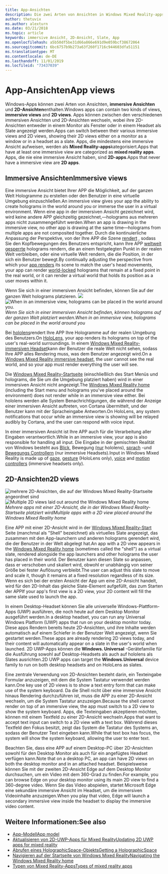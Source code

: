```yaml
---
title: App-Ansichten
description: Die zwei Arten von Ansichten in Windows Mixed Reality-apps sind immersive Ansichten und 2D-Ansichten.
author: thetuvix
ms.author: alexturn
ms.date: 03/21/2018
ms.topic: article
keywords: immersive Ansicht, 2D-Ansicht, Slate, App
ms.openlocfilehash: a5b50df5be31d66a866e691d9e059bcf38672064
ms.sourcegitcommit: 6bc6757b9b273a63f260f1716c944603dfa51151
ms.translationtype: MT
ms.contentlocale: de-DE
ms.lasthandoff: 11/01/2019
ms.locfileid: "73437039"
---
```

# <a name="app-views"></a><span data-ttu-id="c3725-104">App-Ansichten</span><span class="sxs-lookup"><span data-stu-id="c3725-104">App views</span></span>

<span data-ttu-id="c3725-105">Windows-Apps können zwei Arten von Ansichten, **immersive Ansichten** und **2D-Ansichten**enthalten.</span><span class="sxs-lookup"><span data-stu-id="c3725-105">Windows apps can contain two kinds of views, **immersive views** and **2D views**.</span></span> <span data-ttu-id="c3725-106">Apps können zwischen den verschiedenen immersiven Ansichten und 2D-Ansichten wechseln, wobei ihre 2D-Ansichten entweder in einem Monitor als Fenster oder in einem Headset als Slate angezeigt werden.</span><span class="sxs-lookup"><span data-stu-id="c3725-106">Apps can switch between their various immersive views and 2D views, showing their 2D views either on a monitor as a window or in a headset as a slate.</span></span> <span data-ttu-id="c3725-107">Apps, die mindestens eine immersive Ansicht aufweisen, werden als **Mixed Reality-apps**kategorisiert.</span><span class="sxs-lookup"><span data-stu-id="c3725-107">Apps that have at least one immersive view are categorized as **mixed reality apps**.</span></span> <span data-ttu-id="c3725-108">Apps, die nie eine immersive Ansicht haben, sind **2D-apps**.</span><span class="sxs-lookup"><span data-stu-id="c3725-108">Apps that never have a immersive view are **2D apps**.</span></span>

## <a name="immersive-views"></a><span data-ttu-id="c3725-109">Immersive Ansichten</span><span class="sxs-lookup"><span data-stu-id="c3725-109">Immersive views</span></span>

<span data-ttu-id="c3725-110">Eine immersive Ansicht bietet Ihrer APP die Möglichkeit, auf der ganzen Welt Hologramme zu erstellen oder den Benutzer in eine virtuelle Umgebung einzuschließen.</span><span class="sxs-lookup"><span data-stu-id="c3725-110">An immersive view gives your app the ability to create holograms in the world around you or immerse the user in a virtual environment.</span></span> <span data-ttu-id="c3725-111">Wenn eine app in der immersiven Ansicht gezeichnet wird, wird keine andere APP gleichzeitig gezeichnet,&mdash;holograms aus mehreren apps nicht zusammengeführt werden.</span><span class="sxs-lookup"><span data-stu-id="c3725-111">When an app is drawing in the immersive view, no other app is drawing at the same time&mdash;holograms from multiple apps are not composited together.</span></span> <span data-ttu-id="c3725-112">Durch die kontinuierliche Anpassung der Perspektive, von der Ihre APP die Szene [rendert](rendering.md) , sodass Sie den Kopfbewegungen des Benutzers entspricht, kann Ihre APP [weltweit gesperrte](coordinate-systems.md) holograms rendern, die an einem festgelegten Punkt in der realen Welt verbleiben, oder eine virtuelle Welt rendern, die die Position, in der sich ein Benutzer bewegt.</span><span class="sxs-lookup"><span data-stu-id="c3725-112">By continually adjusting the perspective from which your [app renders](rendering.md) its scene to match the user's head movements, your app can render [world-locked](coordinate-systems.md) holograms that remain at a fixed point in the real world, or it can render a virtual world that holds its position as a user moves within it.</span></span>

<span data-ttu-id="c3725-113">Wenn Sie sich in einer immersiven Ansicht befinden, können Sie auf der ganzen Welt holograms platzieren. ![](images/designoverview-940px.jpg)</span><span class="sxs-lookup"><span data-stu-id="c3725-113">![When in an immersive view, holograms can be placed in the world around you.](images/designoverview-940px.jpg)</span></span><br>
<span data-ttu-id="c3725-114">*Wenn Sie sich in einer immersiven Ansicht befinden, können holograms auf der ganzen Welt platziert werden.*</span><span class="sxs-lookup"><span data-stu-id="c3725-114">*When in an immersive view, holograms can be placed in the world around you*</span></span>

<span data-ttu-id="c3725-115">Bei [hololens](hololens-hardware-details.md)rendert Ihre APP Ihre Hologramme auf der realen Umgebung des Benutzers.</span><span class="sxs-lookup"><span data-stu-id="c3725-115">On [HoloLens](hololens-hardware-details.md), your app renders its holograms on top of the user's real-world surroundings.</span></span> <span data-ttu-id="c3725-116">In einem [Windows Mixed Reality-immersiven Headset](immersive-headset-hardware-details.md)kann der Benutzer die reale Welt nicht sehen, sodass Ihre APP alles Rendering muss, was dem Benutzer angezeigt wird.</span><span class="sxs-lookup"><span data-stu-id="c3725-116">On a [Windows Mixed Reality immersive headset](immersive-headset-hardware-details.md), the user cannot see the real world, and so your app must render everything the user will see.</span></span>

<span data-ttu-id="c3725-117">Die [Windows Mixed Reality-Startseite](navigating-the-windows-mixed-reality-home.md) (einschließlich des Start Menüs und holograms, die Sie um die Umgebung platziert haben) wird in einer immersiven Ansicht nicht angezeigt.</span><span class="sxs-lookup"><span data-stu-id="c3725-117">The [Windows Mixed Reality home](navigating-the-windows-mixed-reality-home.md) (including the Start menu and holograms you've placed around the environment) does not render while in an immersive view either.</span></span> <span data-ttu-id="c3725-118">Bei hololens werden alle System Benachrichtigungen, die während der Anzeige einer immersiven Ansicht auftreten, von Cortana übermittelt, und der Benutzer kann mit der Spracheingabe Antworten.</span><span class="sxs-lookup"><span data-stu-id="c3725-118">On HoloLens, any system notifications that occur while an immersive view is showing will be relayed audibly by Cortana, and the user can respond with voice input.</span></span>

<span data-ttu-id="c3725-119">In einer immersiven Ansicht ist Ihre APP auch für die Verarbeitung aller Eingaben verantwortlich.</span><span class="sxs-lookup"><span data-stu-id="c3725-119">While in an immersive view, your app is also responsible for handling all input.</span></span> <span data-ttu-id="c3725-120">Die Eingabe in der gemischten Realität von Windows besteht aus [Blick](gaze-and-commit.md), Bewegung [(nur](gaze-and-commit.md#composite-gestures) hololens), [sprach](voice-input.md) -und [Bewegungs Controllern](motion-controllers.md) (nur immersive Headsets).</span><span class="sxs-lookup"><span data-stu-id="c3725-120">Input in Windows Mixed Reality is made up of [gaze](gaze-and-commit.md), [gesture](gaze-and-commit.md#composite-gestures) (HoloLens only), [voice](voice-input.md) and [motion controllers](motion-controllers.md) (immersive headsets only).</span></span>

## <a name="2d-views"></a><span data-ttu-id="c3725-121">2D-Ansichten</span><span class="sxs-lookup"><span data-stu-id="c3725-121">2D views</span></span>

<span data-ttu-id="c3725-122">![mehrere 2D-Ansichten, die auf der Windows Mixed Reality-Startseite angeordnet sind](images/teleportation-940px.png)</span><span class="sxs-lookup"><span data-stu-id="c3725-122">![Multiple 2D views laid out around the Windows Mixed Reality home](images/teleportation-940px.png)</span></span><br>
<span data-ttu-id="c3725-123">*Mehrere apps mit einer 2D-Ansicht, die in der Windows Mixed Reality-Startseite platziert wird*</span><span class="sxs-lookup"><span data-stu-id="c3725-123">*Multiple apps with a 2D view placed around the Windows Mixed Reality home*</span></span>

<span data-ttu-id="c3725-124">Eine APP mit einer 2D-Ansicht wird in der [Windows Mixed Reality-Start](navigating-the-windows-mixed-reality-home.md) Seite (manchmal als "Shell" bezeichnet) als virtuelles Slate angezeigt, das zusammen mit den App-launchern und anderen holograms gerendert wird, die der Benutzer in der Welt abgelegt hat.</span><span class="sxs-lookup"><span data-stu-id="c3725-124">An app with a 2D view appears in the [Windows Mixed Reality home](navigating-the-windows-mixed-reality-home.md) (sometimes called the "shell") as a virtual slate, rendered alongside the app launchers and other holograms the user has placed in their world.</span></span> <span data-ttu-id="c3725-125">Der Benutzer kann diesen Slate so anpassen, dass er verschoben und skaliert wird, obwohl er unabhängig von seiner Größe bei fester Auflösung verbleibt.</span><span class="sxs-lookup"><span data-stu-id="c3725-125">The user can adjust this slate to move and scale it, though it remains at a fixed resolution regardless of its size.</span></span> <span data-ttu-id="c3725-126">Wenn es sich bei der ersten Ansicht der App um eine 2D-Ansicht handelt, wird für den 2D-Inhalt das gleiche Slate-Element aufgefüllt, das zum Starten der APP</span><span class="sxs-lookup"><span data-stu-id="c3725-126">If your app's first view is a 2D view, your 2D content will fill the same slate used to launch the app.</span></span>

<span data-ttu-id="c3725-127">In einem Desktop-Headset können Sie alle universelle Windows-Plattform-Apps (UWP) ausführen, die noch heute auf dem Desktop Monitor ausgeführt werden.</span><span class="sxs-lookup"><span data-stu-id="c3725-127">In a desktop headset, you can run any Universal Windows Platform (UWP) apps that run on your desktop monitor today.</span></span> <span data-ttu-id="c3725-128">Diese apps Rendern bereits heute 2D-Ansichten, und ihre Inhalte werden automatisch auf einem Schiefer in der Benutzer Welt angezeigt, wenn Sie gestartet werden.</span><span class="sxs-lookup"><span data-stu-id="c3725-128">These apps are already rendering 2D views today, and their content will automatically appear on a slate in the user's world when launched.</span></span> <span data-ttu-id="c3725-129">2D UWP-Apps können die **Windows. Universal** -Gerätefamilie für die Ausführung sowohl auf Desktop-Headsets als auch auf hololens als Slates ausrichten.</span><span class="sxs-lookup"><span data-stu-id="c3725-129">2D UWP apps can target the **Windows.Universal** device family to run on both desktop headsets and on HoloLens as slates.</span></span>

<span data-ttu-id="c3725-130">Eine zentrale Verwendung von 2D-Ansichten besteht darin, ein Texteingabe Formular anzuzeigen, mit dem die System Tastatur verwendet werden kann.</span><span class="sxs-lookup"><span data-stu-id="c3725-130">One key use of 2D views is to show a text entry form that can make use of the system keyboard.</span></span> <span data-ttu-id="c3725-131">Da die Shell nicht über eine immersive Ansicht hinaus Rendering durchzuführen ist, muss die APP zu einer 2D-Ansicht wechseln, um die System Tastatur anzuzeigen.</span><span class="sxs-lookup"><span data-stu-id="c3725-131">Because the shell cannot render on top of an immersive view, the app must switch to a 2D view to show the system keyboard.</span></span> <span data-ttu-id="c3725-132">Apps, die Texteingaben akzeptieren möchten, können mit einem Textfeld zu einer 2D-Ansicht wechseln.</span><span class="sxs-lookup"><span data-stu-id="c3725-132">Apps that want to accept text input can switch to a 2D view with a text box.</span></span> <span data-ttu-id="c3725-133">Während dieses Textfeld den Fokus besitzt, zeigt das System die Tastatur des Systems an, sodass der Benutzer Text eingeben kann.</span><span class="sxs-lookup"><span data-stu-id="c3725-133">While that text box has focus, the system will show the system keyboard, allowing the user to enter text.</span></span>

<span data-ttu-id="c3725-134">Beachten Sie, dass eine APP auf einem Desktop-PC über 2D-Ansichten sowohl für den Desktop Monitor als auch für ein angefügtes Headset verfügen kann.</span><span class="sxs-lookup"><span data-stu-id="c3725-134">Note that on a desktop PC, an app can have 2D views on both the desktop monitor and in an attached headset.</span></span> <span data-ttu-id="c3725-135">Beispielsweise können Sie mit der zweiten 2D-Ansicht Edge auf dem Desktop Monitor durchsuchen, um ein Video mit dem 360-Grad zu finden.</span><span class="sxs-lookup"><span data-stu-id="c3725-135">For example, you can browse Edge on your desktop monitor using its main 2D view to find a 360-degree video.</span></span> <span data-ttu-id="c3725-136">Wenn Sie das Video abspielen, startet Microsoft Edge eine sekundäre immersive Ansicht im Headset, um die immersiven Videoinhalte anzuzeigen.</span><span class="sxs-lookup"><span data-stu-id="c3725-136">When you play that video, Edge will launch a secondary immersive view inside the headset to display the immersive video content.</span></span>

## <a name="see-also"></a><span data-ttu-id="c3725-137">Weitere Informationen:</span><span class="sxs-lookup"><span data-stu-id="c3725-137">See also</span></span>

* [<span data-ttu-id="c3725-138">App-Modell</span><span class="sxs-lookup"><span data-stu-id="c3725-138">App model</span></span>](app-model.md)
* [<span data-ttu-id="c3725-139">Aktualisieren von 2D-UWP-Apps für Mixed Reality</span><span class="sxs-lookup"><span data-stu-id="c3725-139">Updating 2D UWP apps for mixed reality</span></span>](building-2d-apps.md)
* [<span data-ttu-id="c3725-140">Abrufen eines HolographicSpace-Objekts</span><span class="sxs-lookup"><span data-stu-id="c3725-140">Getting a HolographicSpace</span></span>](getting-a-holographicspace.md)
* [<span data-ttu-id="c3725-141">Navigieren auf der Startseite von Windows Mixed Reality</span><span class="sxs-lookup"><span data-stu-id="c3725-141">Navigating the Windows Mixed Reality home</span></span>](navigating-the-windows-mixed-reality-home.md)
* [<span data-ttu-id="c3725-142">Typen von Mixed Reality-Apps</span><span class="sxs-lookup"><span data-stu-id="c3725-142">Types of mixed reality apps</span></span>](types-of-mixed-reality-apps.md)
